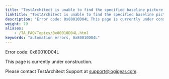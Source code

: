 ```yaml
--- 
title: "TestArchitect is unable to find the specified baseline picture. Please check the baseline picture *<pictureName\\>* exists."
linktitle: "TestArchitect is unable to find the specified baseline picture. Please check the baseline picture *<pictureName\\>* exists."
description: "Error code: 0x80010D04L This page is currently under construction. Please contact TestArchitect Support at support@logigear.com ."
weight: 79
aliases: 
    - /TA_FAQ/Topics/0x80010D04L.html
keywords: "automation errors, 0x80010D04L"
---
```


Error code: 0x80010D04L

This page is currently under construction.

Please contact TestArchitect Support at [support@logigear.com](mailto:support@logigear.com).




